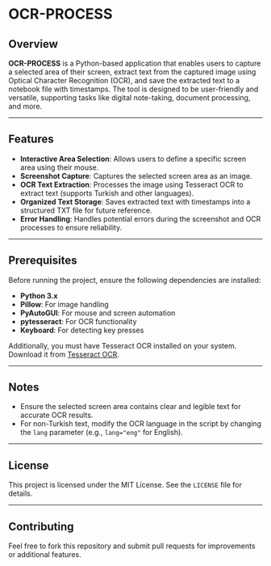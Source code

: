 # OCR-PROCESS

## Overview
**OCR-PROCESS** is a Python-based application that enables users to capture a selected area of their screen, extract text from the captured image using Optical Character Recognition (OCR), and save the extracted text to a notebook file with timestamps. The tool is designed to be user-friendly and versatile, supporting tasks like digital note-taking, document processing, and more.

---

## Features
- **Interactive Area Selection**: Allows users to define a specific screen area using their mouse.
- **Screenshot Capture**: Captures the selected screen area as an image.
- **OCR Text Extraction**: Processes the image using Tesseract OCR to extract text (supports Turkish and other languages).
- **Organized Text Storage**: Saves extracted text with timestamps into a structured TXT file for future reference.
- **Error Handling**: Handles potential errors during the screenshot and OCR processes to ensure reliability.

---

## Prerequisites
Before running the project, ensure the following dependencies are installed:

- **Python 3.x**
- **Pillow**: For image handling
- **PyAutoGUI**: For mouse and screen automation
- **pytesseract**: For OCR functionality
- **Keyboard**: For detecting key presses

Additionally, you must have Tesseract OCR installed on your system. Download it from [Tesseract OCR](https://github.com/tesseract-ocr/tesseract).

---

## Notes
- Ensure the selected screen area contains clear and legible text for accurate OCR results.
- For non-Turkish text, modify the OCR language in the script by changing the `lang` parameter (e.g., `lang="eng"` for English).

---

## License
This project is licensed under the MIT License. See the `LICENSE` file for details.

---

## Contributing
Feel free to fork this repository and submit pull requests for improvements or additional features.

